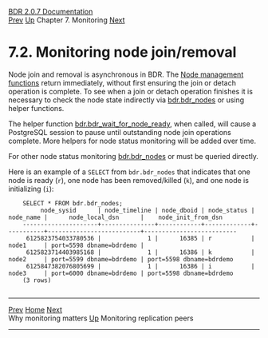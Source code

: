   [BDR 2.0.7 Documentation](README.md)                                                                                                
  [Prev](monitoring-why.md "Why monitoring matters")   [Up](monitoring.md)    Chapter 7. Monitoring    [Next](monitoring-peers.md "Monitoring replication peers")  


# 7.2. Monitoring node join/removal

Node join and removal is asynchronous in BDR. The [Node management
functions](functions-node-mgmt.md) return immediately, without first
ensuring the join or detach operation is complete. To see when a join or
detach operation finishes it is necessary to check the node state
indirectly via [bdr.bdr_nodes](catalog-bdr-nodes.md) or using helper
functions.

The helper function
[bdr.bdr_wait_for_node_ready](functions-node-mgmt.md#FUNCTION-BDR-WAIT-FOR-NODE-READY),
when called, will cause a PostgreSQL session to pause until outstanding
node join operations complete. More helpers for node status monitoring
will be added over time.

For other node status monitoring [bdr.bdr_nodes](catalog-bdr-nodes.md)
or must be queried directly.

Here is an example of a `SELECT` from
`bdr.bdr_nodes` that indicates that one node is ready
(`r`), one node has been removed/killed (`k`), and
one node is initializing (`i`):

``` PROGRAMLISTING
    SELECT * FROM bdr.bdr_nodes;
         node_sysid      | node_timeline | node_dboid | node_status | node_name |      node_local_dsn      |    node_init_from_dsn
    ---------------------+---------------+------------+-------------+-----------+--------------------------+--------------------------
     6125823754033780536 |             1 |      16385 | r           | node1     | port=5598 dbname=bdrdemo |
     6125823714403985168 |             1 |      16386 | k           | node2     | port=5599 dbname=bdrdemo | port=5598 dbname=bdrdemo
     6125847382076805699 |             1 |      16386 | i           | node3     | port=6000 dbname=bdrdemo | port=5598 dbname=bdrdemo
    (3 rows)
    
```



  -------------------------------------------- -------------------------------------- ----------------------------------------------
  [Prev](monitoring-why.md)     [Home](README.md)      [Next](monitoring-peers.md)  
  Why monitoring matters                        [Up](monitoring.md)                    Monitoring replication peers
  -------------------------------------------- -------------------------------------- ----------------------------------------------
